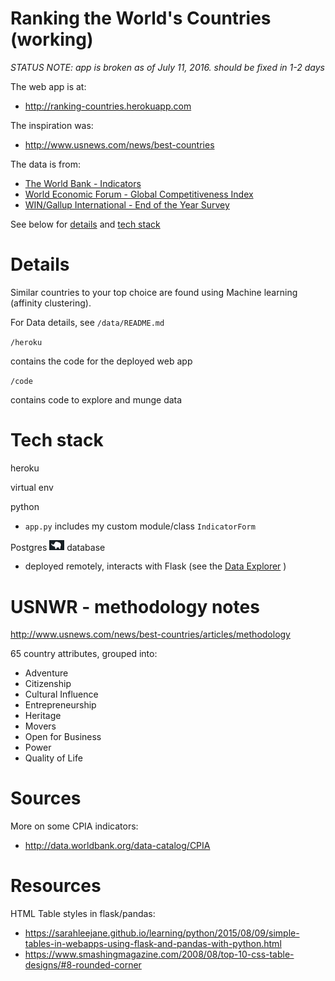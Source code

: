 Ranking the World's Countries (working)
===============================================================================

*STATUS NOTE: app is broken as of July 11, 2016. should be fixed in 1-2 days*

The web app is at:

* http://ranking-countries.herokuapp.com

The inspiration was:

* http://www.usnews.com/news/best-countries

The data is from:

* [The World Bank - Indicators](http://data.worldbank.org)
* [World Economic Forum - Global Competitiveness Index](http://reports.weforum.org/global-competitiveness-report-2014-2015/)
* [WIN/Gallup International - End of the Year Survey](http://www.wingia.com/en/services/end_of_year_survey_2015/global_regional_results/9/53/)

See below for [details](#details) and [tech stack](#tech-stack)

Details
===============================================================================
Similar countries to your top choice are found using Machine learning (affinity clustering).

For Data details, see `/data/README.md` 

`/heroku`

contains the code for the deployed web app

`/code`

contains code to explore and munge data



Tech stack
===============================================================================

heroku

virtual env

python

* `app.py` includes my custom module/class `IndicatorForm`

Postgres <img src="https://raw.githubusercontent.com/pavopax/ranking-countries/master/heroku/static/img/ele.png" width="24px"> database
*  deployed remotely, interacts with Flask (see the [Data Explorer](http://indicated.herokuapp.com/explorer) )




USNWR - methodology notes
===============================================================================
http://www.usnews.com/news/best-countries/articles/methodology

65 country attributes, grouped into:
* Adventure
* Citizenship
* Cultural Influence
* Entrepreneurship
* Heritage
* Movers
* Open for Business
* Power
* Quality of Life

Sources 
===============================================================================
More on some CPIA indicators:
* http://data.worldbank.org/data-catalog/CPIA

Resources
===============================================================================

HTML Table styles in flask/pandas:
* https://sarahleejane.github.io/learning/python/2015/08/09/simple-tables-in-webapps-using-flask-and-pandas-with-python.html
* https://www.smashingmagazine.com/2008/08/top-10-css-table-designs/#8-rounded-corner


